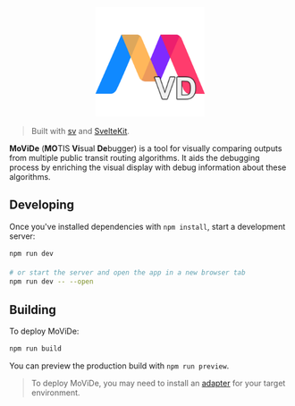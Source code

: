 <p align="center"><img src="./static/logo.svg" width="196" height="196"></p>

> Built with [sv](https://github.com/sveltejs/cli) and [SvelteKit](https://svelte.dev/docs/kit/introduction).

**MoViDe** (**MO**TIS **Vi**sual **De**bugger) is a tool for visually comparing outputs from multiple public transit routing algorithms. It aids the debugging process by enriching the visual display with debug information about these algorithms.

## Developing

Once you've installed dependencies with `npm install`, start a development server:

```bash
npm run dev

# or start the server and open the app in a new browser tab
npm run dev -- --open
```

## Building

To deploy MoViDe:

```bash
npm run build
```

You can preview the production build with `npm run preview`.

> To deploy MoViDe, you may need to install an [adapter](https://svelte.dev/docs/kit/adapters) for your target environment.
